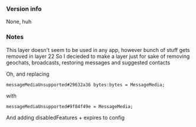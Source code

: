 ### Version info
None, huh

### Notes
This layer doesn't seem to be used in any app, however bunch of stuff gets removed in layer 22
So I decieded to make a layer just for sake of removing geochats, broadcasts, restoring messages and suggested contacts

Oh, and replacing
```
messageMediaUnsupported#29632a36 bytes:bytes = MessageMedia;
```
with 
```
messageMediaUnsupported#9f84f49e = MessageMedia;
```

And adding disabledFeatures + expires to config
